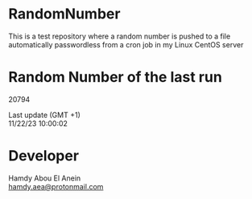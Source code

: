 # RandomNumber    
This is a test repository where a random number is pushed to a file automatically passwordless from a cron job in my Linux CentOS server    
# Random Number of the last run   
20794
      
Last update (GMT +1)    
11/22/23 10:00:02
# Developer    
Hamdy Abou El Anein   
hamdy.aea@protonmail.com
